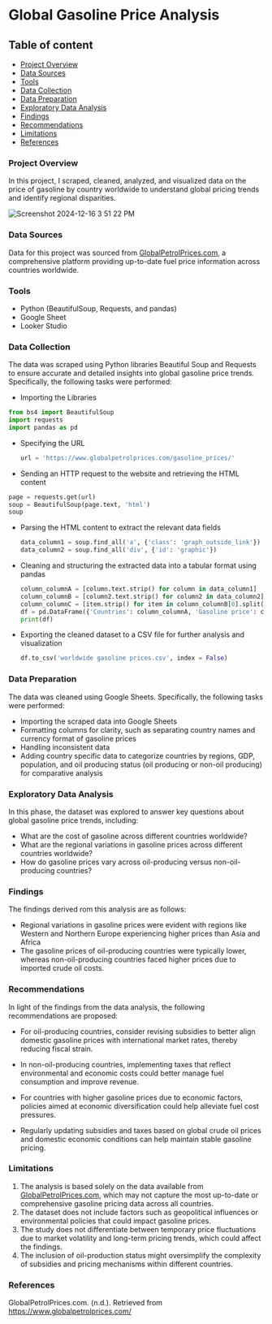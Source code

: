 # Global Gasoline Price Analysis


## Table of content

- [Project Overview](#project-overview)
- [Data Sources](#data-sources)
- [Tools](#tools)
- [Data Collection](#data-collection)
- [Data Preparation](#data-preparation)
- [Exploratory Data Analysis](#exploratory-data-analysis)
- [Findings](#findings)
- [Recommendations](#recommendations)
- [Limitations](#limitations)
- [References](#references)



### Project Overview
In this project, I scraped, cleaned, analyzed, and visualized data on the price of gasoline by country worldwide to understand global pricing trends and identify regional disparities.

![Screenshot 2024-12-16 3 51 22 PM](https://github.com/user-attachments/assets/d292c661-b613-412a-9bb3-5127cc2f01dc)



### Data Sources
Data for this project was sourced from  [GlobalPetrolPrices.com](https://www.globalpetrolprices.com/), a comprehensive platform providing up-to-date fuel price information across countries worldwide. 




### Tools 
- Python (BeautifulSoup, Requests, and pandas) 
- Google Sheet
- Looker Studio




### Data Collection
The data was scraped using Python libraries Beautiful Soup and Requests to ensure accurate and detailed insights into global gasoline price trends. Specifically, the following tasks were performed: 
- Importing the Libraries
```python 3
from bs4 import BeautifulSoup
import requests
import pandas as pd
```

- Specifying the URL
  ```python 3
  url = 'https://www.globalpetrolprices.com/gasoline_prices/'
  ```

- Sending an HTTP request to the website and retrieving the HTML content

```python 3
page = requests.get(url)
soup = BeautifulSoup(page.text, 'html')
soup
```

- Parsing the HTML content to extract the relevant data fields

  ```python 3
  data_column1 = soup.find_all('a', {'class': 'graph_outside_link'})
  data_column2 = soup.find_all('div', {'id': 'graphic'})
  ```
  
- Cleaning and structuring the extracted data into a tabular format using pandas

  ``` python 3
  column_columnA = [column.text.strip() for column in data_column1]
  column_columnB = [column2.text.strip() for column2 in data_column2]
  column_columnC = [item.strip() for item in column_columnB[0].split('\n\n')]
  df = pd.DataFrame({'Countries': column_columnA, 'Gasoline price': column_columnC})
  print(df)
  ```
- Exporting the cleaned dataset to a CSV file for further analysis and visualization
  ``` python 3
  df.to_csv('worldwide gasoline prices.csv', index = False)
  ```



### Data Preparation
The data was cleaned using Google Sheets. Specifically, the following tasks were performed:

- Importing the scraped data into Google Sheets
- Formatting columns for clarity, such as separating country names and currency format of gasoline prices
- Handling inconsistent data
- Adding country specific data to categorize countries by regions, GDP, population, and oil producing status (oil producing or non-oil producing) for comparative analysis



 ### Exploratory Data Analysis
  
In this phase, the dataset was explored to answer key questions about global gasoline price trends, including:
- What are the cost of gasoline across different countries worldwide?
- What are the regional variations in gasoline prices across different countries worldwide?
- How do gasoline prices vary across oil-producing versus non-oil-producing countries?




### Findings
The findings derived rom this analysis are as follows:

- Regional variations in gasoline prices were evident with regions like Western and Northern Europe experiencing higher prices than Asia and Africa
- The gasoline prices of oil-producing countries were typically lower, whereas non-oil-producing countries faced higher prices due to imported crude oil costs.


### Recommendations 
In light of the findings from the data analysis, the following recommendations are proposed:
- For oil-producing countries, consider revising subsidies to better align domestic gasoline prices with international market rates, thereby reducing fiscal strain.

- In non-oil-producing countries, implementing taxes that reflect environmental and economic costs could better manage fuel consumption and improve revenue.
- For countries with higher gasoline prices due to economic factors, policies aimed at economic diversification could help alleviate fuel cost pressures.
- Regularly updating subsidies and taxes based on global crude oil prices and domestic economic conditions can help maintain stable gasoline pricing.



### Limitations 

1. The analysis is based solely on the data available from [GlobalPetrolPrices.com](https://www.globalpetrolprices.com/), which may not capture the most up-to-date or comprehensive gasoline pricing data across all countries.  
2. The dataset does not include factors such as geopolitical influences or environmental policies that could impact gasoline prices.
3.  The study does not differentiate between temporary price fluctuations due to market volatility and long-term pricing trends, which could affect the findings.   
5. The inclusion of oil-production status might oversimplify the complexity of subsidies and pricing mechanisms within different countries.


### References
GlobalPetrolPrices.com. (n.d.). Retrieved from https://www.globalpetrolprices.com/

